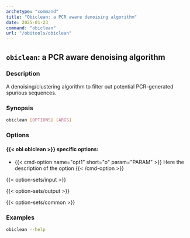 ```yaml
---
archetype: "command"
title: "Obiclean: a PCR aware denoising algorithm"
date: 2025-01-23
command: "obiclean"
url: "/obitools/obiclean"
---
```


## `obiclean`: a PCR aware denoising algorithm

### Description 

A denoising/clustering algorithm to filter out potential PCR-generated spurious sequences.

### Synopsis

```bash
obiclean [OPTIONS] [ARGS]
```

### Options

#### {{< obi obiclean >}} specific options:

- {{< cmd-option name="opt1" short="o" param="PARAM" >}}
  Here the description of the option
  {{< /cmd-option >}}

{{< option-sets/input >}}

{{< option-sets/output >}}

{{< option-sets/common >}}

### Examples

```bash
obiclean --help
```
